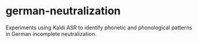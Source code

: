 # german-neutralization
Experiments using Kaldi ASR to identify phonetic and phonological patterns in German incomplete neutralization.
